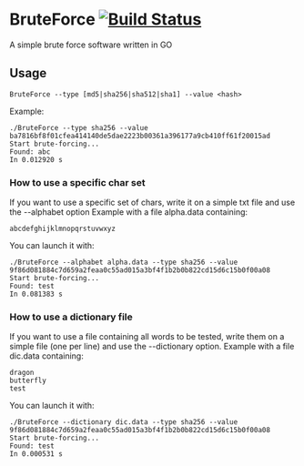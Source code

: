 # BruteForce [![Build Status](https://travis-ci.org/ngirot/BruteForce.svg?branch=master)](https://travis-ci.org/ngirot/BruteForce)
A simple brute force software written in GO

## Usage

```
BruteForce --type [md5|sha256|sha512|sha1] --value <hash>
```

Example: 
```
./BruteForce --type sha256 --value ba7816bf8f01cfea414140de5dae2223b00361a396177a9cb410ff61f20015ad
Start brute-forcing...
Found: abc
In 0.012920 s
```

### How to use a specific char set 
If you want to use a specific set of chars, write it on a simple txt file and use the --alphabet option
Example with a file alpha.data containing:
```
abcdefghijklmnopqrstuvwxyz
```

You can launch it with:
```
./BruteForce --alphabet alpha.data --type sha256 --value 9f86d081884c7d659a2feaa0c55ad015a3bf4f1b2b0b822cd15d6c15b0f00a08
Start brute-forcing...
Found: test
In 0.081383 s
```

### How to use a dictionary file
If you want to use a file containing all words to be tested, write them on a simple file (one per line) and use the --dictionary option.
Example with a file dic.data containing:

```
dragon
butterfly
test
```

You can launch it with:
```
./BruteForce --dictionary dic.data --type sha256 --value 9f86d081884c7d659a2feaa0c55ad015a3bf4f1b2b0b822cd15d6c15b0f00a08
Start brute-forcing...
Found: test
In 0.000531 s
```